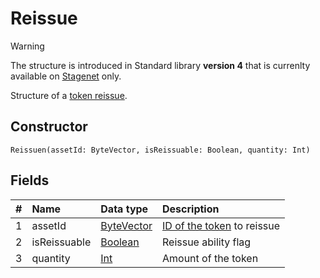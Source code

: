 # Reissue

> [!WARNING]
> The structure is introduced in Standard library **version 4** that is currenlty available on [Stagenet](/en/blockchain/blockchain-network/stage-network.md) only.

Structure of a [token reissue](/en/blockchain/transaction-type/reissue-transaction.md).

## Constructor

```ride
Reissuen(assetId: ByteVector, isReissuable: Boolean, quantity: Int)
```

## Fields

| # | Name | Data type | Description |
| :--- | :--- | :--- | :--- |
| 1 | assetId | [ByteVector](/en/ride/data-types/byte-vector.md) | [ID of the token](/en/blockchain/token/token-id.md) to reissue |
| 2 | isReissuable | [Boolean](/en/ride/data-types/boolean.md) | Reissue ability flag |
| 3 | quantity | [Int](/en/ride/data-types/int.md) | Amount of the token |
